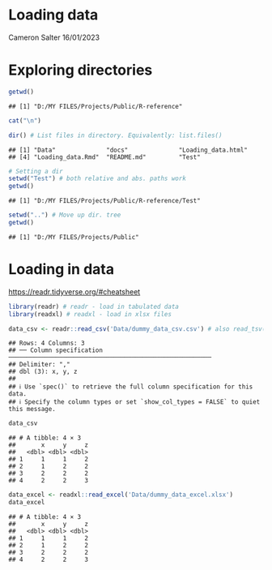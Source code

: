 Loading data
================
Cameron Salter
16/01/2023

# Exploring directories

``` r
getwd()
```

    ## [1] "D:/MY FILES/Projects/Public/R-reference"

``` r
cat("\n")
```

``` r
dir() # List files in directory. Equivalently: list.files()
```

    ## [1] "Data"              "docs"              "Loading_data.html"
    ## [4] "Loading_data.Rmd"  "README.md"         "Test"

``` r
# Setting a dir
setwd("Test") # both relative and abs. paths work
getwd()
```

    ## [1] "D:/MY FILES/Projects/Public/R-reference/Test"

``` r
setwd("..") # Move up dir. tree
getwd()
```

    ## [1] "D:/MY FILES/Projects/Public"

# Loading in data

<https://readr.tidyverse.org/#cheatsheet>

``` r
library(readr) # readr - load in tabulated data
library(readxl) # readxl - load in xlsx files 
```

``` r
data_csv <- readr::read_csv('Data/dummy_data_csv.csv') # also read_tsv(), read_delim(), ...
```

    ## Rows: 4 Columns: 3
    ## ── Column specification ────────────────────────────────────────────────────────
    ## Delimiter: ","
    ## dbl (3): x, y, z
    ## 
    ## ℹ Use `spec()` to retrieve the full column specification for this data.
    ## ℹ Specify the column types or set `show_col_types = FALSE` to quiet this message.

``` r
data_csv
```

    ## # A tibble: 4 × 3
    ##       x     y     z
    ##   <dbl> <dbl> <dbl>
    ## 1     1     1     2
    ## 2     1     2     2
    ## 3     2     2     2
    ## 4     2     2     3

``` r
data_excel <- readxl::read_excel('Data/dummy_data_excel.xlsx') 
data_excel
```

    ## # A tibble: 4 × 3
    ##       x     y     z
    ##   <dbl> <dbl> <dbl>
    ## 1     1     1     2
    ## 2     1     2     2
    ## 3     2     2     2
    ## 4     2     2     3
